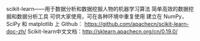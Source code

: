 scikit-learn——用于数据分析和数据挖掘人物的机器学习算法
简单高效的数据挖掘和数据分析工具
可供大家使用，可在各种环境中重复使用
建立在 NumPy，SciPy 和 matplotlib 上
Github： https://github.com/apachecn/scikit-learn-doc-zh/
Scikit-learn中文文档：http://sklearn.apachecn.org/cn/0.19.0/
